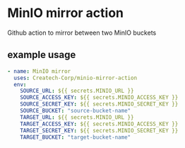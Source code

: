 # MinIO mirror action

Github action to mirror between two MinIO buckets

## example usage

```yml
- name: MinIO mirror
  uses: Createch-Corp/minio-mirror-action
  env:
    SOURCE_URL: ${{ secrets.MINIO_URL }}
    SOURCE_ACCESS_KEY: ${{ secrets.MINIO_ACCESS_KEY }}
    SOURCE_SECRET_KEY: ${{ secrets.MINIO_SECRET_KEY }}
    SOURCE_BUCKET: "source-bucket-name"
    TARGET_URL: ${{ secrets.MINIO_URL }}
    TARGET_ACCESS_KEY: ${{ secrets.MINIO_ACCESS_KEY }}
    TARGET_SECRET_KEY: ${{ secrets.MINIO_SECRET_KEY }}
    TARGET_BUCKET: "target-bucket-name"
```